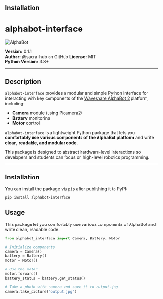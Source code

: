 ## Installation

# alphabot-interface

![AlphaBot](https://i.imgur.com/JLBU5cs.png)

**Version:** 0.1.1  
**Author:** @sadra-hub on GitHub
**License:** MIT  
**Python Version:** 3.8+

---

## Description

`alphabot-interface` provides a modular and simple Python interface for interacting with key components of the [Waveshare AlphaBot 2](https://www.waveshare.com/wiki/AlphaBot2) platform, including:

- **Camera** module (using Picamera2)
- **Battery** monitoring
- **Motor** control

`alphabot-interface` is a lightweight Python package that lets you **comfortably use various components of the AlphaBot platform** and write **clean, readable, and modular code**.

This package is designed to abstract hardware-level interactions so developers and students can focus on high-level robotics programming.

---

## Installation

You can install the package via `pip` after publishing it to PyPI:

```bash
pip install alphabot-interface
```

## Usage

This package let you comfortably use various components of AlphaBot and write clean, readable code. 


```python
from alphabot_interface import Camera, Battery, Motor

# Initialize components
camera = Camera()
battery = Battery()
motor = Motor()

# Use the motor
motor.forward()
battery_status = battery.get_status()

# Take a photo with camera and save it to output.jpg
camera.take_picture("output.jpg")
```